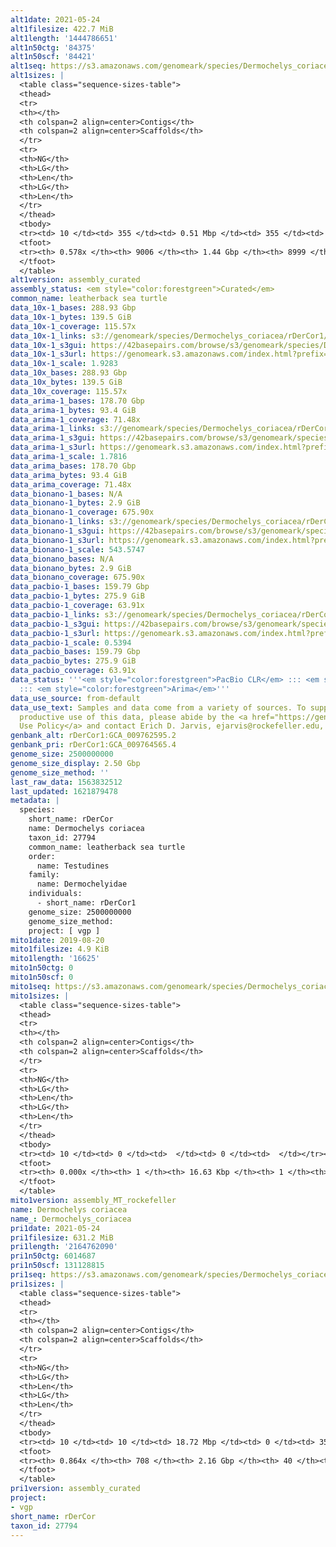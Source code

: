 ```yaml
---
alt1date: 2021-05-24
alt1filesize: 422.7 MiB
alt1length: '1444786651'
alt1n50ctg: '84375'
alt1n50scf: '84421'
alt1seq: https://s3.amazonaws.com/genomeark/species/Dermochelys_coriacea/rDerCor1/assembly_curated/rDerCor1.alt.cur.20210524.fasta.gz
alt1sizes: |
  <table class="sequence-sizes-table">
  <thead>
  <tr>
  <th></th>
  <th colspan=2 align=center>Contigs</th>
  <th colspan=2 align=center>Scaffolds</th>
  </tr>
  <tr>
  <th>NG</th>
  <th>LG</th>
  <th>Len</th>
  <th>LG</th>
  <th>Len</th>
  </tr>
  </thead>
  <tbody>
  <tr><td> 10 </td><td> 355 </td><td> 0.51 Mbp </td><td> 355 </td><td> 0.51 Mbp </td></tr><tr><td> 20 </td><td> 956 </td><td> 341.31 Kbp </td><td> 956 </td><td> 341.31 Kbp </td></tr><tr><td> 30 </td><td> 1840 </td><td> 237.69 Kbp </td><td> 1840 </td><td> 237.69 Kbp </td></tr><tr><td> 40 </td><td> 3137 </td><td> 156.02 Kbp </td><td> 3137 </td><td> 156.02 Kbp </td></tr><tr style="background-color:#cccccc;"><td> 50 </td><td> 5298 </td><td> 84.38 Kbp </td><td> 5298 </td><td> 84.42 Kbp </td></tr><tr><td> 60 </td><td> 0 </td><td>  </td><td> 0 </td><td>  </td></tr><tr><td> 70 </td><td> 0 </td><td>  </td><td> 0 </td><td>  </td></tr><tr><td> 80 </td><td> 0 </td><td>  </td><td> 0 </td><td>  </td></tr><tr><td> 90 </td><td> 0 </td><td>  </td><td> 0 </td><td>  </td></tr><tr><td> 100 </td><td> 0 </td><td>  </td><td> 0 </td><td>  </td></tr></tbody>
  <tfoot>
  <tr><th> 0.578x </th><th> 9006 </th><th> 1.44 Gbp </th><th> 8999 </th><th> 1.44 Gbp </th></tr>
  </tfoot>
  </table>
alt1version: assembly_curated
assembly_status: <em style="color:forestgreen">Curated</em>
common_name: leatherback sea turtle
data_10x-1_bases: 288.93 Gbp
data_10x-1_bytes: 139.5 GiB
data_10x-1_coverage: 115.57x
data_10x-1_links: s3://genomeark/species/Dermochelys_coriacea/rDerCor1/genomic_data/10x/<br>
data_10x-1_s3gui: https://42basepairs.com/browse/s3/genomeark/species/Dermochelys_coriacea/rDerCor1/genomic_data/10x/
data_10x-1_s3url: https://genomeark.s3.amazonaws.com/index.html?prefix=species/Dermochelys_coriacea/rDerCor1/genomic_data/10x/
data_10x-1_scale: 1.9283
data_10x_bases: 288.93 Gbp
data_10x_bytes: 139.5 GiB
data_10x_coverage: 115.57x
data_arima-1_bases: 178.70 Gbp
data_arima-1_bytes: 93.4 GiB
data_arima-1_coverage: 71.48x
data_arima-1_links: s3://genomeark/species/Dermochelys_coriacea/rDerCor1/genomic_data/arima/<br>
data_arima-1_s3gui: https://42basepairs.com/browse/s3/genomeark/species/Dermochelys_coriacea/rDerCor1/genomic_data/arima/
data_arima-1_s3url: https://genomeark.s3.amazonaws.com/index.html?prefix=species/Dermochelys_coriacea/rDerCor1/genomic_data/arima/
data_arima-1_scale: 1.7816
data_arima_bases: 178.70 Gbp
data_arima_bytes: 93.4 GiB
data_arima_coverage: 71.48x
data_bionano-1_bases: N/A
data_bionano-1_bytes: 2.9 GiB
data_bionano-1_coverage: 675.90x
data_bionano-1_links: s3://genomeark/species/Dermochelys_coriacea/rDerCor1/genomic_data/bionano/<br>
data_bionano-1_s3gui: https://42basepairs.com/browse/s3/genomeark/species/Dermochelys_coriacea/rDerCor1/genomic_data/bionano/
data_bionano-1_s3url: https://genomeark.s3.amazonaws.com/index.html?prefix=species/Dermochelys_coriacea/rDerCor1/genomic_data/bionano/
data_bionano-1_scale: 543.5747
data_bionano_bases: N/A
data_bionano_bytes: 2.9 GiB
data_bionano_coverage: 675.90x
data_pacbio-1_bases: 159.79 Gbp
data_pacbio-1_bytes: 275.9 GiB
data_pacbio-1_coverage: 63.91x
data_pacbio-1_links: s3://genomeark/species/Dermochelys_coriacea/rDerCor1/genomic_data/pacbio/<br>
data_pacbio-1_s3gui: https://42basepairs.com/browse/s3/genomeark/species/Dermochelys_coriacea/rDerCor1/genomic_data/pacbio/
data_pacbio-1_s3url: https://genomeark.s3.amazonaws.com/index.html?prefix=species/Dermochelys_coriacea/rDerCor1/genomic_data/pacbio/
data_pacbio-1_scale: 0.5394
data_pacbio_bases: 159.79 Gbp
data_pacbio_bytes: 275.9 GiB
data_pacbio_coverage: 63.91x
data_status: '''<em style="color:forestgreen">PacBio CLR</em> ::: <em style="color:forestgreen">10x</em>
  ::: <em style="color:forestgreen">Arima</em>'''
data_use_source: from-default
data_use_text: Samples and data come from a variety of sources. To support fair and
  productive use of this data, please abide by the <a href="https://genome10k.soe.ucsc.edu/data-use-policies/">Data
  Use Policy</a> and contact Erich D. Jarvis, ejarvis@rockefeller.edu, with any questions.
genbank_alt: rDerCor1:GCA_009762595.2
genbank_pri: rDerCor1:GCA_009764565.4
genome_size: 2500000000
genome_size_display: 2.50 Gbp
genome_size_method: ''
last_raw_data: 1563832512
last_updated: 1621879478
metadata: |
  species:
    short_name: rDerCor
    name: Dermochelys coriacea
    taxon_id: 27794
    common_name: leatherback sea turtle
    order:
      name: Testudines
    family:
      name: Dermochelyidae
    individuals:
      - short_name: rDerCor1
    genome_size: 2500000000
    genome_size_method:
    project: [ vgp ]
mito1date: 2019-08-20
mito1filesize: 4.9 KiB
mito1length: '16625'
mito1n50ctg: 0
mito1n50scf: 0
mito1seq: https://s3.amazonaws.com/genomeark/species/Dermochelys_coriacea/rDerCor1/assembly_MT_rockefeller/rDerCor1.MT.20190820.fasta.gz
mito1sizes: |
  <table class="sequence-sizes-table">
  <thead>
  <tr>
  <th></th>
  <th colspan=2 align=center>Contigs</th>
  <th colspan=2 align=center>Scaffolds</th>
  </tr>
  <tr>
  <th>NG</th>
  <th>LG</th>
  <th>Len</th>
  <th>LG</th>
  <th>Len</th>
  </tr>
  </thead>
  <tbody>
  <tr><td> 10 </td><td> 0 </td><td>  </td><td> 0 </td><td>  </td></tr><tr><td> 20 </td><td> 0 </td><td>  </td><td> 0 </td><td>  </td></tr><tr><td> 30 </td><td> 0 </td><td>  </td><td> 0 </td><td>  </td></tr><tr><td> 40 </td><td> 0 </td><td>  </td><td> 0 </td><td>  </td></tr><tr style="background-color:#cccccc;"><td> 50 </td><td> 0 </td><td style="background-color:#ff8888;">  </td><td> 0 </td><td style="background-color:#ff8888;">  </td></tr><tr><td> 60 </td><td> 0 </td><td>  </td><td> 0 </td><td>  </td></tr><tr><td> 70 </td><td> 0 </td><td>  </td><td> 0 </td><td>  </td></tr><tr><td> 80 </td><td> 0 </td><td>  </td><td> 0 </td><td>  </td></tr><tr><td> 90 </td><td> 0 </td><td>  </td><td> 0 </td><td>  </td></tr><tr><td> 100 </td><td> 0 </td><td>  </td><td> 0 </td><td>  </td></tr></tbody>
  <tfoot>
  <tr><th> 0.000x </th><th> 1 </th><th> 16.63 Kbp </th><th> 1 </th><th> 16.63 Kbp </th></tr>
  </tfoot>
  </table>
mito1version: assembly_MT_rockefeller
name: Dermochelys coriacea
name_: Dermochelys_coriacea
pri1date: 2021-05-24
pri1filesize: 631.2 MiB
pri1length: '2164762090'
pri1n50ctg: 6014687
pri1n50scf: 131128815
pri1seq: https://s3.amazonaws.com/genomeark/species/Dermochelys_coriacea/rDerCor1/assembly_curated/rDerCor1.pri.cur.20210524.fasta.gz
pri1sizes: |
  <table class="sequence-sizes-table">
  <thead>
  <tr>
  <th></th>
  <th colspan=2 align=center>Contigs</th>
  <th colspan=2 align=center>Scaffolds</th>
  </tr>
  <tr>
  <th>NG</th>
  <th>LG</th>
  <th>Len</th>
  <th>LG</th>
  <th>Len</th>
  </tr>
  </thead>
  <tbody>
  <tr><td> 10 </td><td> 10 </td><td> 18.72 Mbp </td><td> 0 </td><td> 354.45 Mbp </td></tr><tr><td> 20 </td><td> 26 </td><td> 13.47 Mbp </td><td> 1 </td><td> 272.70 Mbp </td></tr><tr><td> 30 </td><td> 48 </td><td> 10.22 Mbp </td><td> 2 </td><td> 212.17 Mbp </td></tr><tr><td> 40 </td><td> 77 </td><td> 7.34 Mbp </td><td> 4 </td><td> 137.57 Mbp </td></tr><tr style="background-color:#cccccc;"><td> 50 </td><td> 114 </td><td style="background-color:#88ff88;"> 6.01 Mbp </td><td> 5 </td><td style="background-color:#88ff88;"> 131.13 Mbp </td></tr><tr><td> 60 </td><td> 164 </td><td> 4.15 Mbp </td><td> 8 </td><td> 105.21 Mbp </td></tr><tr><td> 70 </td><td> 238 </td><td> 2.83 Mbp </td><td> 10 </td><td> 80.02 Mbp </td></tr><tr><td> 80 </td><td> 362 </td><td> 1.36 Mbp </td><td> 18 </td><td> 20.02 Mbp </td></tr><tr><td> 90 </td><td> 0 </td><td>  </td><td> 0 </td><td>  </td></tr><tr><td> 100 </td><td> 0 </td><td>  </td><td> 0 </td><td>  </td></tr></tbody>
  <tfoot>
  <tr><th> 0.864x </th><th> 708 </th><th> 2.16 Gbp </th><th> 40 </th><th> 2.16 Gbp </th></tr>
  </tfoot>
  </table>
pri1version: assembly_curated
project:
- vgp
short_name: rDerCor
taxon_id: 27794
---
```

